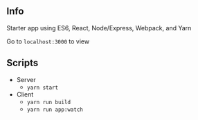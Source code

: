 ## Info
Starter app using ES6, React, Node/Express, Webpack, and Yarn

Go to `localhost:3000` to view

## Scripts
* Server
  * `yarn start`
* Client
  * `yarn run build`
  * `yarn run app:watch`
